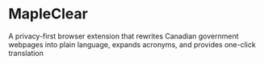 # MapleClear
A privacy-first browser extension that rewrites Canadian government webpages into plain language, expands acronyms, and provides one-click translation
